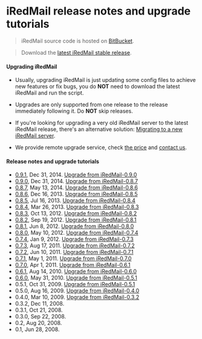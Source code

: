 # iRedMail release notes and upgrade tutorials

> iRedMail source code is hosted on [BitBucket](https://bitbucket.org/zhb/iredmail/overview).

> Download the [latest iRedMail stable release](../download.html).

#### Upgrading iRedMail

* Usually, upgrading iRedMail is just updating some config files to achieve new
  features or fix bugs, you do __NOT__ need to download the latest iRedMail and
  run the script.

* Upgrades are only supported from one release to the release immediately
  following it. Do __NOT__ skip releases.

* If you're looking for upgrading a very old iRedMail server to the latest
  iRedMail release, there's an alternative solution:
  [Migrating to a new iRedMail server](./migrate.to.new.iredmail.server.html).

* We provide remote upgrade service, check [the price](../support.html) and [contact us](../contact.html).

#### Release notes and upgrade tutorials

* [0.9.1](http://www.iredmail.org/forum/topic9144.html), Dec 31, 2014. [Upgrade from iRedMail-0.9.0](./upgrade.iredmail.0.9.0-0.9.1.html)
* [0.9.0](http://www.iredmail.org/forum/topic8443.html), Dec 31, 2014. [Upgrade from iRedMail-0.8.7](./upgrade.iredmail.0.8.7-0.9.0.html)
* [0.8.7](http://www.iredmail.org/forum/topic6872-news-announcements-bug-fixes-iredmail087-has-been-released.html), May 13, 2014. [Upgrade from iRedMail-0.8.6](./upgrade.iredmail.0.8.6-0.8.7.html)
* [0.8.6](http://www.iredmail.org/forum/topic5831-iredmail086-has-been-released.html), Dec 16, 2013. [Upgrade from iRedMail-0.8.5](./upgrade.iredmail.0.8.5-0.8.6.html)
* [0.8.5](http://www.iredmail.org/forum/topic5167-news-announcements-bug-fixes-iredmail085-has-been-released.html), Jul 16, 2013. [Upgrade from iRedMail-0.8.4](./upgrade.iredmail.0.8.4-0.8.5.html)
* [0.8.4](http://www.iredmail.org/forum/topic4646-news-announcements-bug-fixes-iredmail084-has-been-released.html), Mar 26, 2013. [Upgrade from iRedMail-0.8.3](./upgrade.iredmail.0.8.3-0.8.4.html)
* [0.8.3](http://www.iredmail.org/forum/topic4016-news-announcements-bug-fixes-iredmail083-has-been-released.html), Oct 13, 2012. [Upgrade from iRedMail-0.8.2](./upgrade.iredmail.0.8.2-0.8.3.html)
* [0.8.2](http://www.iredmail.org/forum/topic3913-news-announcements-bug-fixes-iredmail082-has-been-released.html), Sep 19, 2012. [Upgrade from iRedMail-0.8.1](./upgrade.iredmail.0.8.1-0.8.2.html)
* [0.8.1](http://www.iredmail.org/forum/topic3499-news-announcements-bug-fixes-iredmail081-has-been-released.html), Jun 8, 2012. [Upgrade from iRedMail-0.8.0](./upgrade.iredmail.0.8.0-0.8.1.html)
* [0.8.0](http://www.iredmail.org/forum/topic3345.html), May 10, 2012. [Upgrade from iRedMail-0.7.4](./upgrade.iredmail.0.7.4-0.8.0.html)
* [0.7.4](http://www.iredmail.org/forum/topic2816-iredmail074-has-been-released.html), Jan 9, 2012. [Upgrade from iRedMail-0.7.3](./upgrade.iredmail.0.7.3-0.7.4.html)
* [0.7.3](http://www.iredmail.org/wiki/index.php?title=Release.Notes/iRedMail/0.7.3), Aug 17, 2011. [Upgrade from iRedMail-0.7.2](./upgrade.iredmail.0.7.2-0.7.3.html)
* [0.7.2](http://www.iredmail.org/wiki/index.php?title=Release.Notes/iRedMail/0.7.2), Jun 10, 2011. [Upgrade from iRedMail-0.7.1](./upgrade.iredmail.0.7.1-0.7.2.html)
* [0.7.1](http://www.iredmail.org/wiki/index.php?title=Release.Notes/iRedMail/0.7.1), May 1, 2011. [Upgrade from iRedMail-0.7.0](./upgrade.iredmail.0.7.0-0.7.1.html)
* [0.7.0](http://www.iredmail.org/wiki/index.php?title=Release.Notes/iRedMail/0.7.0), Apr 1, 2011. [Upgrade from iRedMail-0.6.1](./upgrade.iredmail.0.6.1-0.7.0.html)
* [0.6.1](http://www.iredmail.org/wiki/index.php?title=Release.Notes/iRedMail/0.6.1), Aug 14, 2010. [Upgrade from iRedMail-0.6.0](./upgrade.iredmail.0.6.0-0.6.1.html)
* [0.6.0](http://www.iredmail.org/wiki/index.php?title=Release.Notes/iRedMail/0.6.0), May 31, 2010. [Upgrade from iRedMail-0.5.1](./upgrade.iredmail.0.5.1-0.6.0.html)
* 0.5.1, Oct 31, 2009. [Upgrade from iRedMail-0.5.1](./upgrade.iredmail.0.5.0-0.5.1.html)
* 0.5.0, Aug 16, 2009. [Upgrade from iRedMail-0.4.0](./upgrade.iredmail.0.4.0-0.5.0.html)
* 0.4.0, Mar 10, 2009. [Upgrade from iRedMail-0.3.2](./upgrade.iredmail.0.3.2-0.4.0.html)
* 0.3.2, Dec 11, 2008.
* 0.3.1, Oct 21, 2008.
* 0.3.0, Sep 22, 2008.
* 0.2, Aug 20, 2008.
* 0.1, Jun 28, 2008.

